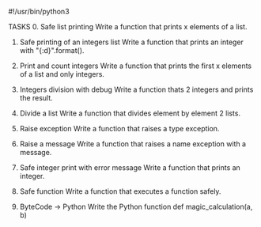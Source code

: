 #!/usr/bin/python3

TASKS
0. Safe list printing
Write a function that prints x elements of a list.

1. Safe printing of an integers list
Write a function that prints an integer with "{:d}".format().

2. Print and count integers
Write a function that prints the first x elements of a list and only integers.

3. Integers division with debug
Write a function thats 2 integers and prints the result.

4. Divide a list
Write a function that divides element by element 2 lists.

5. Raise exception
Write a function that raises a type exception.

6. Raise a message
Write a function that raises a name exception with a message.

7. Safe integer print with error message
Write a function that prints an integer.

8. Safe function
Write a function that executes a function safely.

9. ByteCode -> Python
Write the Python function def magic_calculation(a, b)
